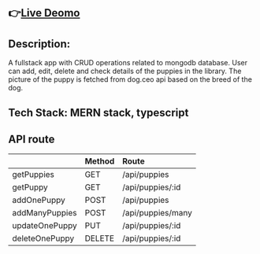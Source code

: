 ## 👉[Live Deomo](https://puppies-library.vercel.app/) 

## Description:   
A fullstack app with CRUD operations related to mongodb database. 
User can add, edit, delete and check details of the puppies in the library.
The picture of the puppy is fetched from dog.ceo api based on the breed of the dog.

## Tech Stack: MERN stack, typescript  

## API route
|               |  Method |  Route           |
| :-------------|:--------| :-------------   |
| getPuppies    |  GET    | /api/puppies    |
| getPuppy      |  GET    | /api/puppies/:id |
| addOnePuppy   |  POST   | /api/puppies     |
|addManyPuppies |  POST   | /api/puppies/many|
|updateOnePuppy |  PUT    | /api/puppies/:id | 
|deleteOnePuppy | DELETE  | /api/puppies/:id |
